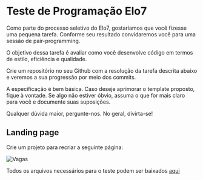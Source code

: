 # Teste de Programação Elo7

Como parte do processo seletivo do Elo7, gostaríamos que você fizesse uma pequena tarefa. Conforme seu resultado convidaremos você para uma sessão de pair-programming.

O objetivo dessa tarefa é avaliar como você desenvolve código em termos de estilo, eficiência e qualidade.

Crie um repositório no seu Github com a resolução da tarefa descrita abaixo e veremos a sua progressão por meio dos commits.

A especificação é bem básica. Caso deseje aprimorar o template proposto, fique à vontade. Se algo não estiver óbvio, assuma o que for mais claro para você e documente suas suposições.

Qualquer dúvida maior, pergunte-nos. No geral, divirta-se!

## Landing page
Crie um projeto para recriar a seguinte página:


![Vagas](https://s3.amazonaws.com/data.elo7.com.br/candidatos/front-end/vagas.png "Vagas")

Todos os arquivos necessários para o teste podem ser baixados [aqui](https://s3.amazonaws.com/data.elo7.com.br/candidatos/front-end/teste.zip)